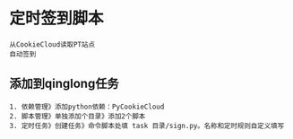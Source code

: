 # 定时签到脚本

~~~
从CookieCloud读取PT站点
自动签到
~~~




## 添加到qinglong任务

~~~
1. 依赖管理》添加python依赖：PyCookieCloud
2. 脚本管理》单独添加个目录》添加2个脚本
3. 定时任务》创建任务》命令脚本处填 task 目录/sign.py。名称和定时规则自定义填写
~~~
